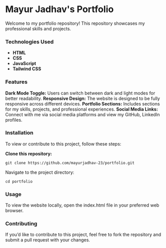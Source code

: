 # Mayur Jadhav's Portfolio

Welcome to my portfolio repository! This repository showcases my professional skills and projects.

### Technologies Used
- **HTML**
- **CSS**
- **JavaScript**
- **Tailwind CSS**

### Features
**Dark Mode Toggle:** Users can switch between dark and light modes for better readability.
**Responsive Design:** The website is designed to be fully responsive across different devices.
**Portfolio Sections:** Includes sections for my skills, projects, and professional experiences.
**Social Media Links:** Connect with me via social media platforms and view my GitHub, LinkedIn profiles.

### Installation
To view or contribute to this project, follow these steps:

**Clone this repository:**

    git clone https://github.com/mayurjadhav-23/portfolio.git
Navigate to the project directory:

    cd portfolio

### Usage
To view the website locally, open the index.html file in your preferred web browser.

### Contributing
If you’d like to contribute to this project, feel free to fork the repository and submit a pull request with your changes.

